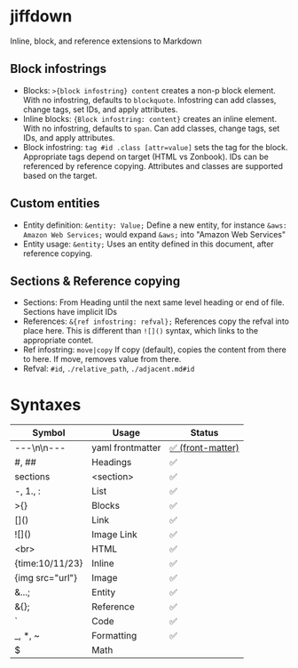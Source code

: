# jiffdown

Inline, block, and reference extensions to Markdown

## Block infostrings

- Blocks: `>{block infostring} content` creates a non-p block element. With no infostring, defaults to `blockquote`. Infostring can add classes, change tags, set IDs, and apply attributes.
- Inline blocks: `{Block infostring: content}` creates an inline element. With no infostring, defaults to `span`. Can add classes, change tags, set IDs, and apply attributes.
- Block infostring: `tag #id .class [attr=value]` sets the tag for the block. Appropriate tags depend on target (HTML vs Zonbook). IDs can be referenced by reference copying. Attributes and classes are supported based on the target.

## Custom entities

- Entity definition: `&entity: Value;` Define a new entity, for instance `&aws: Amazon Web Services;` would expand `&aws;` into "Amazon Web Services"
- Entity usage: `&entity;` Uses an entity defined in this document, after reference copying.

## Sections & Reference copying

- Sections: From Heading until the next same level heading or end of file. Sections have implicit IDs
- References: `&{ref infostring: refval};` References copy the refval into place here. This is different than `![]()` syntax, which links to the appropriate contet.
- Ref infostring: `move|copy` If copy (default), copies the content from there to here. If move, removes value from there.
- Refval: `#id`, `./relative_path`, `./adjacent.md#id`

# Syntaxes

| Symbol          | Usage            | Status                  |
| --------------- | ---------------- | ----------------------- |
| ---\n\n---      | yaml frontmatter | [✅ (front-matter)](fm) |
| #, ##           | Headings         | ✅                      |
| sections        | \<section>       | ✅                      |
| -, 1., \:       | List             | ✅                      |
| >{}             | Blocks           | ✅                      |
| \[]()           | Link             | ✅                      |
| !\[]()          | Image Link       | ✅                      |
| \<br>           | HTML             | ✅                      |
| {time:10/11/23} | Inline           | ✅                      |
| {img src="url"} | Image            | ✅                      |
| &...;           | Entity           | ✅                      |
| &{};            | Reference        | ✅                      |
| `               | Code             | ✅                      |
| \_, \*, ~       | Formatting       | ✅                      |
| $               | Math             |

[fm]: https://www.npmjs.com/package/front-matter
